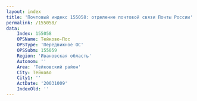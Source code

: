 ```yaml
---
layout: index
title: 'Почтовый индекс 155058: отделение почтовой связи Почты России'
permalink: /155058/
data:
    Index: 155058
    OPSName: Тейково-Пос
    OPSType: 'Передвижное ОС'
    OPSSubm: 155059
    Region: 'Ивановская область'
    Autonom: ''
    Area: 'Тейковский район'
    City: Тейково
    City1: ''
    ActDate: '20031009'
    IndexOld: ''
---
```

